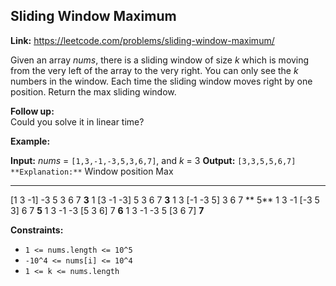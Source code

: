 ﻿## Sliding Window Maximum

**Link:** https://leetcode.com/problems/sliding-window-maximum/

Given an array _nums_, there is a sliding window of size _k_ which is moving from the very left of the array to the very right. You can only see the _k_ numbers in the window. Each time the sliding window moves right by one position. Return the max sliding window.

**Follow up:**  
Could you solve it in linear time?

**Example:**

**Input:** _nums_ = `[1,3,-1,-3,5,3,6,7]`, and _k_ = 3
**Output:** `[3,3,5,5,6,7] 
**Explanation:**` 
Window position                Max
---------------               -----
\[1  3  -1\] -3  5  3  6  7       **3**
 1 \[3  -1  -3\] 5  3  6  7       **3**
 1  3 \[-1  -3  5\] 3  6  7      ** 5**
 1  3  -1 \[-3  5  3\] 6  7       **5**
 1  3  -1  -3 \[5  3  6\] 7       **6**
 1  3  -1  -3  5 \[3  6  7\]      **7**

**Constraints:**

*   `1 <= nums.length <= 10^5`
*   `-10^4 <= nums[i] <= 10^4`
*   `1 <= k <= nums.length`